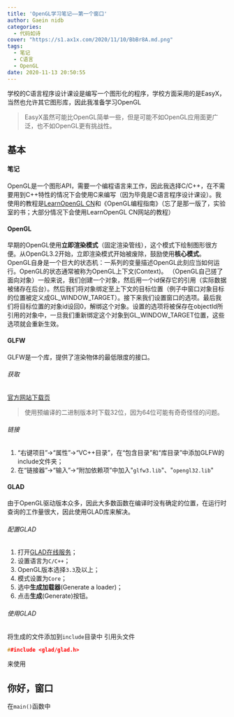 ```yaml
---
title: 'OpenGL学习笔记——第一个窗口'
author: Gaein nidb
categories:
  - 代码如诗
cover: "https://s1.ax1x.com/2020/11/10/BbBr8A.md.png"
tags:
  - 笔记
  - C语言
  - OpenGL
date: 2020-11-13 20:50:55
---
```

学校的C语言程序设计课设是编写一个图形化的程序，学校方面采用的是EasyX，当然也允许其它图形库，因此我准备学习OpenGL
<!-- more -->

> EasyX虽然可能比OpenGL简单一些，但是可能不如OpenGL应用面更广泛，也不如OpenGL更有挑战性。

## 基本

#### 笔记

OpenGL是一个图形API，需要一个编程语言来工作，因此我选择C/C++，在不需要用到C++特性的情况下会使用C来编写（因为毕竟是C语言程序设计课设）。我使用的教程是[LearnOpenGL CN](https://learnopengl-cn.github.io)和《OpenGL编程指南》（忘了是那一版了，实验室的书；大部分情况下会使用LearnOpenGL CN网站的教程）  

#### OpenGL

早期的OpenGL使用**立即渲染模式**（固定渲染管线），这个模式下绘制图形很方便。从OpenGL3.2开始，立即渲染模式开始被废除，鼓励使用**核心模式**。  
OpenGL自身是一个巨大的状态机：一系列的变量描述OpenGL此刻应当如何运行。OpenGL的状态通常被称为OpenGL上下文(Context)。
（OpenGL自己搓了面向对象）一般来说，我们创建一个对象，然后用一个id保存它的引用（实际数据被储存在后台）。然后我们将对象绑定至上下文的目标位置（例子中窗口对象目标的位置被定义成GL_WINDOW_TARGET）。接下来我们设置窗口的选项。最后我们将目标位置的对象id设回0，解绑这个对象。设置的选项将被保存在objectId所引用的对象中，一旦我们重新绑定这个对象到GL_WINDOW_TARGET位置，这些选项就会重新生效。

#### GLFW

GLFW是一个库，提供了渲染物体的最低限度的接口。  

###### 获取

[官方网站下载页](http://www.glfw.org/download.html)  

> 使用预编译的二进制版本时下载32位，因为64位可能有奇奇怪怪的问题。

###### 链接

1. “右键项目”->“属性”->“VC++目录”，在“包含目录”和“库目录”中添加GLFW的include文件夹；
2. 在“链接器”->“输入”->“附加依赖项”中加入"`glfw3.lib`"、"`opengl32.lib`"

#### GLAD

由于OpenGL驱动版本众多，因此大多数函数在编译时没有确定的位置，在运行时查询的工作量很大，因此使用GLAD库来解决。  

###### 配置GLAD

1. 打开[GLAD在线服务](http://glad.dav1d.de/)；
2. 设置语言为`C/C++`；
3. OpenGL版本选择`3.3`及以上；
4. 模式设置为`Core`；
5. 选中**生成加载器**(Generate a loader)；
6. 点击**生成**(Generate)按钮。

###### 使用GLAD

将生成的文件添加到`include`目录中
引用头文件

```c
##include <glad/glad.h>
```

来使用

## 你好，窗口

在`main()`函数中